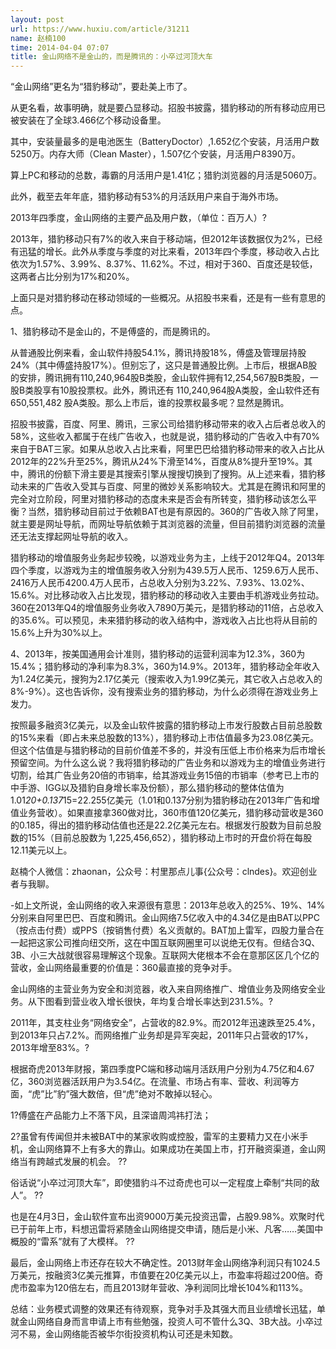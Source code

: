 ```yaml
---
layout: post
url: https://www.huxiu.com/article/31211
name: 赵楠100
time: 2014-04-04 07:07
title: 金山网络不是金山的，而是腾讯的：小卒过河顶大车
---
```

“金山网络”更名为“猎豹移动”，要赴美上市了。

从更名看，故事明确，就是要凸显移动。招股书披露，猎豹移动的所有移动应用已被安装在了全球3.466亿个移动设备里。

其中，安装量最多的是电池医生（BatteryDoctor）,1.652亿个安装，月活用户数5250万。内存大师（Clean Master），1.507亿个安装，月活用户8390万。

算上PC和移动的总数，毒霸的月活用户是1.41亿；猎豹浏览器的月活是5060万。

此外，截至去年年底，猎豹移动有53%的月活跃用户来自于海外市场。

2013年四季度，金山网络的主要产品及用户数，（单位：百万人）?

2013年，猎豹移动只有7%的收入来自于移动端，但2012年该数据仅为2%，已经有迅猛的增长。此外从季度与季度的对比来看，2013年四个季度，移动收入占比依次为1.57%、3.99%、8.37%、11.62%。不过，相对于360、百度还是较低，这两者占比分别为17%和20%。

上面只是对猎豹移动在移动领域的一些概况。从招股书来看，还是有一些有意思的点。

1、猎豹移动不是金山的，不是傅盛的，而是腾讯的。

从普通股比例来看，金山软件持股54.1%，腾讯持股18%，傅盛及管理层持股24%（其中傅盛持股17%）。但别忘了，这只是普通股比例。上市后，根据AB股的安排，腾讯拥有110,240,964股B类股，金山软件拥有12,254,567股B类股，一股B类股享有10股投票权。此外，腾讯还有 110,240,964股A类股，金山软件还有650,551,482 股A类股。那么上市后，谁的投票权最多呢？显然是腾讯。

招股书披露，百度、阿里、腾讯，三家公司给猎豹移动带来的收入占后者总收入的58%，这些收入都属于在线广告收入，也就是说，猎豹移动的广告收入中有70%来自于BAT三家。如果从总收入占比来看，阿里巴巴给猎豹移动带来的收入占比从2012年的22%升至25%，腾讯从24%下滑至14%，百度从8%提升至19%。其中，腾讯的份额下滑主要是其搜索引擎从搜搜切换到了搜狗。从上述来看，猎豹移动未来的广告收入受其与百度、阿里的微妙关系影响较大。尤其是在腾讯和阿里的完全对立阶段，阿里对猎豹移动的态度未来是否会有所转变，猎豹移动该怎么平衡？当然，猎豹移动目前过于依赖BAT也是有原因的。360的广告收入除了阿里，就主要是网址导航，而网址导航依赖于其浏览器的流量，但目前猎豹浏览器的流量还无法支撑起网址导航的收入。

猎豹移动的增值服务业务起步较晚，以游戏业务为主，上线于2012年Q4。2013年四个季度，以游戏为主的增值服务收入分别为439.5万人民币、1259.6万人民币、2416万人民币4200.4万人民币，占总收入分别为3.22%、7.93%、13.02%、15.6%。对比移动收入占比发现，猎豹移动的移动收入主要由手机游戏业务拉动。360在2013年Q4的增值服务业务收入7890万美元，是猎豹移动的11倍，占总收入的35.6%。可以预见，未来猎豹移动的收入结构中，游戏收入占比也将从目前的15.6%上升为30%以上。

4、2013年，按美国通用会计准则，猎豹移动的运营利润率为12.3%，360为15.4%；猎豹移动的净利率为8.3%，360为14.9%。2013年，猎豹移动全年收入为1.24亿美元，搜狗为2.17亿美元（搜索收入为1.99亿美元，其它收入占总收入的8%-9%）。这也告诉你，没有搜索业务的猎豹移动，为什么必须得在游戏业务上发力。

按照最多融资3亿美元，以及金山软件披露的猎豹移动上市发行股数占目前总股数的15%来看（即占未来总股数的13%），猎豹移动上市估值最多为23.08亿美元。但这个估值是与猎豹移动的目前价值差不多的，并没有压低上市价格来为后市增长预留空间。为什么这么说？我将猎豹移动的广告业务和以游戏为主的增值业务进行切割，给其广告业务20倍的市销率，给其游戏业务15倍的市销率（参考已上市的中手游、IGG以及猎豹自身增长率及份额），那么猎豹移动的整体估值为1.01*20+0.137*15=22.255亿美元（1.01和0.137分别为猎豹移动在2013年广告和增值业务营收）。如果直接拿360做对比，360市值120亿美元，猎豹移动营收是360的0.185，得出的猎豹移动估值也还是22.2亿美元左右。根据发行股数为目前总股数的15%（目前总股数为 1,225,456,652），猎豹移动上市时的开盘价将在每股12.11美元以上。

赵楠个人微信：zhaonan，公众号：村里那点儿事{公众号：clndes}。欢迎创业者与我聊。

-如上文所说，金山网络的收入来源很有意思：2013年总收入的25%、19%、14%分别来自阿里巴巴、百度和腾讯。金山网络7.5亿收入中的4.34亿是由BAT以PPC（按点击付费）或PPS（按销售付费）名义贡献的。BAT加上雷军，四股力量合在一起把这家公司推向纽交所，这在中国互联网圈里可以说绝无仅有。但结合3Q、3B、小三大战就很容易理解这个现象。互联网大佬根本不会在意那区区几个亿的营收，金山网络最重要的价值是：360最直接的竞争对手。

金山网络的主营业务为安全和浏览器，收入来自网络推广、增值业务及网络安全业务。从下图看到营业收入增长很快，年均复合增长率达到231.5%。?

2011年，其支柱业务“网络安全”，占营收的82.9%。而2012年迅速跌至25.4%，到2013年只占7.2%。而网络推广业务却是异军突起，2011年只占营收的17%，2013年增至83%。?

根据奇虎2013年财报，第四季度PC端和移动端月活跃用户分别为4.75亿和4.67亿，360浏览器活跃用户为3.54亿。在流量、市场占有率、营收、利润等方面，“虎”比”豹”强大数倍，但“虎”绝对不敢掉以轻心。

1?傅盛在产品能力上不落下风，且深谙周鸿祎打法；

2?虽曾有传闻但并未被BAT中的某家收购或控股，雷军的主要精力又在小米手机，金山网络算不上有多大的靠山。如果成功在美国上市，打开融资渠道，金山网络当有跨越式发展的机会。 ??

俗话说“小卒过河顶大车”，即使猎豹斗不过奇虎也可以一定程度上牵制“共同的敌人”。 ??

也是在4月3日，金山软件宣布出资9000万美元投资迅雷，占股9.98%。欢聚时代已于前年上市，料想迅雷将紧随金山网络提交申请，随后是小米、凡客……美国中概股的“雷系”就有了大模样。 ??

最后，金山网络上市还存在较大不确定性。2013财年金山网络净利润只有1024.5万美元，按融资3亿美元推算，市值要在20亿美元以上，市盈率将超过200倍。奇虎市盈率为120倍左右，而且2013财年营收、净利润同比增长104%和113%。

总结：业务模式调整的效果还有待观察，竞争对手及其强大而且业绩增长迅猛，单就金山网络自身而言申请上市有些勉强，投资人可不管什么3Q、3B大战。小卒过河不易，金山网络能否被华尔街投资机构认可还是未知数。

